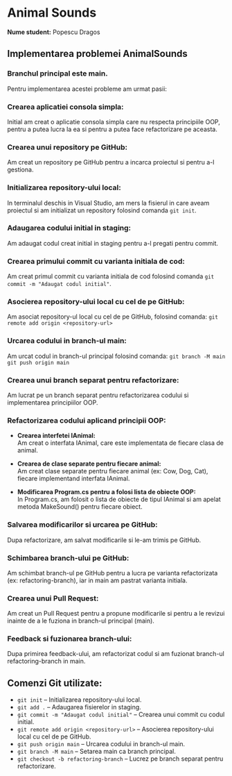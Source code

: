 # Animal Sounds
**Nume student:** Popescu Dragos

## Implementarea problemei AnimalSounds

### Branchul principal este main.


Pentru implementarea acestei probleme am urmat pasii:





### Crearea aplicatiei consola simpla:
Initial am creat o aplicatie consola simpla care nu respecta principiile OOP, pentru a putea lucra la ea si pentru a putea face refactorizare pe aceasta.

### Crearea unui repository pe GitHub:
Am creat un repository pe GitHub pentru a incarca proiectul si pentru a-l gestiona.

### Initializarea repository-ului local:
In terminalul deschis in Visual Studio, am mers la fisierul in care aveam proiectul si am initializat un repository folosind comanda `git init`.

### Adaugarea codului initial in staging:
Am adaugat codul creat initial in staging pentru a-l pregati pentru commit.

### Crearea primului commit cu varianta initiala de cod:
Am creat primul commit cu varianta initiala de cod folosind comanda `git commit -m "Adaugat codul initial"`.

### Asocierea repository-ului local cu cel de pe GitHub:
Am asociat repository-ul local cu cel de pe GitHub, folosind comanda:
`git remote add origin <repository-url>`

### Urcarea codului in branch-ul main:
Am urcat codul in branch-ul principal folosind comanda:
`git branch -M main`  
`git push origin main`

### Crearea unui branch separat pentru refactorizare:
Am lucrat pe un branch separat pentru refactorizarea codului si implementarea principiilor OOP.

### Refactorizarea codului aplicand principii OOP:

- **Crearea interfetei IAnimal:**  
Am creat o interfata IAnimal, care este implementata de fiecare clasa de animal.

- **Crearea de clase separate pentru fiecare animal:**  
Am creat clase separate pentru fiecare animal (ex: Cow, Dog, Cat), fiecare implementand interfata IAnimal.

- **Modificarea Program.cs pentru a folosi lista de obiecte OOP:**  
In Program.cs, am folosit o lista de obiecte de tipul IAnimal si am apelat metoda MakeSound() pentru fiecare obiect.

### Salvarea modificarilor si urcarea pe GitHub:
Dupa refactorizare, am salvat modificarile si le-am trimis pe GitHub.

### Schimbarea branch-ului pe GitHub:
Am schimbat branch-ul pe GitHub pentru a lucra pe varianta refactorizata (ex: refactoring-branch), iar in main am pastrat varianta initiala.

### Crearea unui Pull Request:
Am creat un Pull Request pentru a propune modificarile si pentru a le revizui inainte de a le fuziona in branch-ul principal (main).

### Feedback si fuzionarea branch-ului:
Dupa primirea feedback-ului, am refactorizat codul si am fuzionat branch-ul refactoring-branch in main.

## Comenzi Git utilizate:

- `git init` – Initializarea repository-ului local.  
- `git add .` – Adaugarea fisierelor in staging.  
- `git commit -m "Adaugat codul initial"` – Crearea unui commit cu codul initial.  
- `git remote add origin <repository-url>` – Asocierea repository-ului local cu cel de pe GitHub.  
- `git push origin main` – Urcarea codului in branch-ul main.  
- `git branch -M main` – Setarea main ca branch principal.  
- `git checkout -b refactoring-branch` – Lucrez pe branch separat pentru refactorizare.

